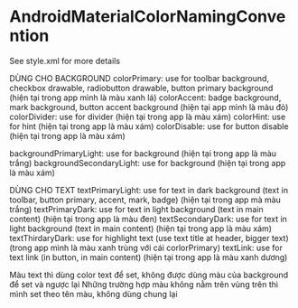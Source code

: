 # AndroidMaterialColorNamingConvention

See style.xml for more details

DÙNG CHO BACKGROUND
colorPrimary: use for toolbar background, checkbox drawable, radiobutton drawable, button primary background
(hiện tại trong app mình là màu xanh lá)
colorAccent: badge background, mark background, button accent background (hiện tại app mình là màu đỏ)
colorDivider: use for divider (hiện tại trong app là màu xám)
colorHint: use for hint  (hiện tại trong app là màu xám)
colorDisable: use for button disable (hiện tại trong app là màu xám)

backgroundPrimaryLight: use for background (hiện tại trong app là màu trắng)
backgroundSecondaryLight: use for background (hiện tại trong app  là màu xám)

DÙNG CHO TEXT
textPrimaryLight: use for text in dark background  (text in toolbar, button primary, accent, mark, badge)
(hiện tại trong app mà màu trắng)
textPrimaryDark: use for text in light background (text in main content) (hiện tại trong app là màu đen)
textSecondaryDark: use for text in light background (text in main content) (hiện tại trong app là màu xám)
textThirdaryDark: use for highlight text (use text title at header, bigger text) (trong app mình là màu
xanh trùng với cái corlorPrimary)
textLink: use for text link (in button, in main content) (hiện tại trong app là màu xanh dương)


Màu text thì dùng color text để set, không được dùng màu của background để set và ngược lại
Những trường hợp màu không nằm trên vùng trên thì mình set theo tên màu, không dùng chung lại